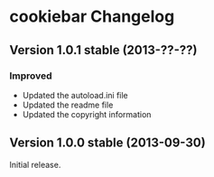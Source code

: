 cookiebar Changelog
===================

Version 1.0.1 stable (2013-??-??)
---------------------------------

### Improved
- Updated the autoload.ini file
- Updated the readme file
- Updated the copyright information


Version 1.0.0 stable (2013-09-30)
---------------------------------

Initial release.